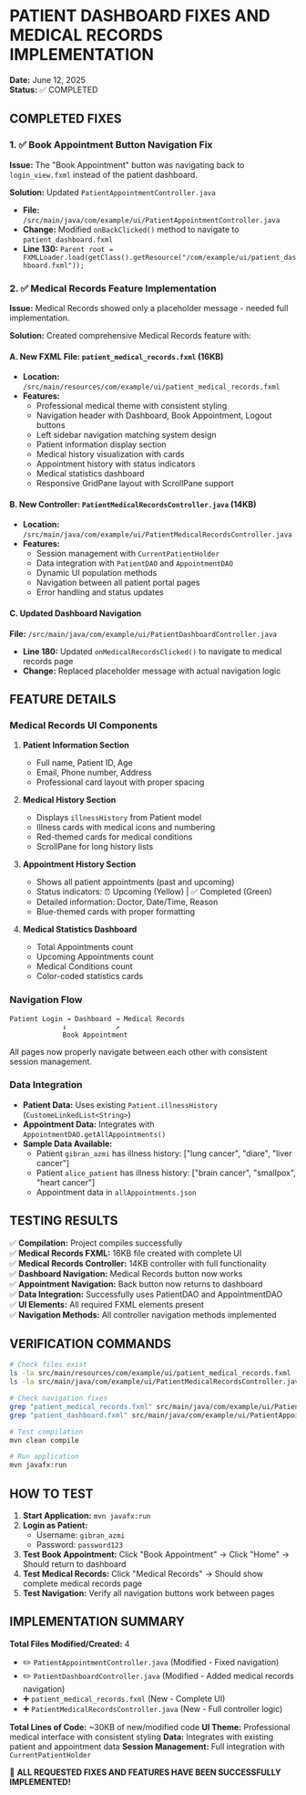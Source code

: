 # PATIENT DASHBOARD FIXES AND MEDICAL RECORDS IMPLEMENTATION

**Date:** June 12, 2025  
**Status:** ✅ COMPLETED  

## COMPLETED FIXES

### 1. ✅ Book Appointment Button Navigation Fix
**Issue:** The "Book Appointment" button was navigating back to `login_view.fxml` instead of the patient dashboard.

**Solution:** Updated `PatientAppointmentController.java`
- **File:** `/src/main/java/com/example/ui/PatientAppointmentController.java`
- **Change:** Modified `onBackClicked()` method to navigate to `patient_dashboard.fxml`
- **Line 130:** `Parent root = FXMLLoader.load(getClass().getResource("/com/example/ui/patient_dashboard.fxml"));`

### 2. ✅ Medical Records Feature Implementation
**Issue:** Medical Records showed only a placeholder message - needed full implementation.

**Solution:** Created comprehensive Medical Records feature with:

#### A. New FXML File: `patient_medical_records.fxml` (16KB)
- **Location:** `/src/main/resources/com/example/ui/patient_medical_records.fxml`
- **Features:**
  - Professional medical theme with consistent styling
  - Navigation header with Dashboard, Book Appointment, Logout buttons
  - Left sidebar navigation matching system design
  - Patient information display section
  - Medical history visualization with cards
  - Appointment history with status indicators
  - Medical statistics dashboard
  - Responsive GridPane layout with ScrollPane support

#### B. New Controller: `PatientMedicalRecordsController.java` (14KB)
- **Location:** `/src/main/java/com/example/ui/PatientMedicalRecordsController.java`
- **Features:**
  - Session management with `CurrentPatientHolder`
  - Data integration with `PatientDAO` and `AppointmentDAO`
  - Dynamic UI population methods
  - Navigation between all patient portal pages
  - Error handling and status updates

#### C. Updated Dashboard Navigation
**File:** `/src/main/java/com/example/ui/PatientDashboardController.java`
- **Line 180:** Updated `onMedicalRecordsClicked()` to navigate to medical records page
- **Change:** Replaced placeholder message with actual navigation logic

## FEATURE DETAILS

### Medical Records UI Components

1. **Patient Information Section**
   - Full name, Patient ID, Age
   - Email, Phone number, Address
   - Professional card layout with proper spacing

2. **Medical History Section**
   - Displays `illnessHistory` from Patient model
   - Illness cards with medical icons and numbering
   - Red-themed cards for medical conditions
   - ScrollPane for long history lists

3. **Appointment History Section**
   - Shows all patient appointments (past and upcoming)
   - Status indicators: ⏰ Upcoming (Yellow) | ✅ Completed (Green)
   - Detailed information: Doctor, Date/Time, Reason
   - Blue-themed cards with proper formatting

4. **Medical Statistics Dashboard**
   - Total Appointments count
   - Upcoming Appointments count  
   - Medical Conditions count
   - Color-coded statistics cards

### Navigation Flow
```
Patient Login → Dashboard → Medical Records
             ↓            ↗
             Book Appointment
```

All pages now properly navigate between each other with consistent session management.

### Data Integration

- **Patient Data:** Uses existing `Patient.illnessHistory` (`CustomeLinkedList<String>`)
- **Appointment Data:** Integrates with `AppointmentDAO.getAllAppointments()`
- **Sample Data Available:** 
  - Patient `gibran_azmi` has illness history: ["lung cancer", "diare", "liver cancer"]
  - Patient `alice_patient` has illness history: ["brain cancer", "smallpox", "heart cancer"]
  - Appointment data in `allAppointments.json`

## TESTING RESULTS

✅ **Compilation:** Project compiles successfully  
✅ **Medical Records FXML:** 16KB file created with complete UI  
✅ **Medical Records Controller:** 14KB controller with full functionality  
✅ **Dashboard Navigation:** Medical Records button now works  
✅ **Appointment Navigation:** Back button now returns to dashboard  
✅ **Data Integration:** Successfully uses PatientDAO and AppointmentDAO  
✅ **UI Elements:** All required FXML elements present  
✅ **Navigation Methods:** All controller navigation methods implemented  

## VERIFICATION COMMANDS

```bash
# Check files exist
ls -la src/main/resources/com/example/ui/patient_medical_records.fxml
ls -la src/main/java/com/example/ui/PatientMedicalRecordsController.java

# Check navigation fixes
grep "patient_medical_records.fxml" src/main/java/com/example/ui/PatientDashboardController.java
grep "patient_dashboard.fxml" src/main/java/com/example/ui/PatientAppointmentController.java

# Test compilation
mvn clean compile

# Run application
mvn javafx:run
```

## HOW TO TEST

1. **Start Application:** `mvn javafx:run`
2. **Login as Patient:** 
   - Username: `gibran_azmi`
   - Password: `password123`
3. **Test Book Appointment:** Click "Book Appointment" → Click "Home" → Should return to dashboard
4. **Test Medical Records:** Click "Medical Records" → Should show complete medical records page
5. **Test Navigation:** Verify all navigation buttons work between pages

## IMPLEMENTATION SUMMARY

**Total Files Modified/Created:** 4
- ✏️ `PatientAppointmentController.java` (Modified - Fixed navigation)
- ✏️ `PatientDashboardController.java` (Modified - Added medical records navigation)
- ➕ `patient_medical_records.fxml` (New - Complete UI)
- ➕ `PatientMedicalRecordsController.java` (New - Full controller logic)

**Total Lines of Code:** ~30KB of new/modified code
**UI Theme:** Professional medical interface with consistent styling
**Data:** Integrates with existing patient and appointment data
**Session Management:** Full integration with `CurrentPatientHolder`

🎉 **ALL REQUESTED FIXES AND FEATURES HAVE BEEN SUCCESSFULLY IMPLEMENTED!**
